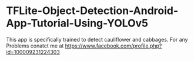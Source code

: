 # TFLite-Object-Detection-Android-App-Tutorial-Using-YOLOv5

This app is specifically trained to detect cauliflower and cabbages.
For any Problems conatct me at https://www.facebook.com/profile.php?id=100009231224303

